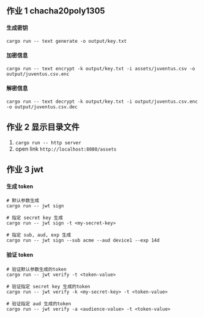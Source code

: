 ## 作业 1 chacha20poly1305

#### 生成密钥

```
cargo run -- text generate -o output/key.txt
```

#### 加密信息

```
cargo run -- text encrypt -k output/key.txt -i assets/juventus.csv -o output/juventus.csv.enc
```

#### 解密信息

```
cargo run -- text decrypt -k output/key.txt -i output/juventus.csv.enc -o output/juventus.csv.dec
```

## 作业 2 显示目录文件

1. `cargo run -- http server`
2. open link `http://localhost:8080/assets`

## 作业 3 jwt

#### 生成 token

```
# 默认参数生成
cargo run -- jwt sign

# 指定 secret key 生成
cargo run -- jwt sign -t <my-secret-key>

# 指定 sub, aud, exp 生成
cargo run -- jwt sign --sub acme --aud device1 --exp 14d
```

#### 验证 token

```
# 验证默认参数生成的token
cargo run -- jwt verify -t <token-value>

# 验证指定 secret key 生成的token
cargo run -- jwt verify -k <my-secret-key> -t <token-value>

# 验证指定 aud 生成的token
cargo run -- jwt verify -a <audience-value> -t <token-value>
```

